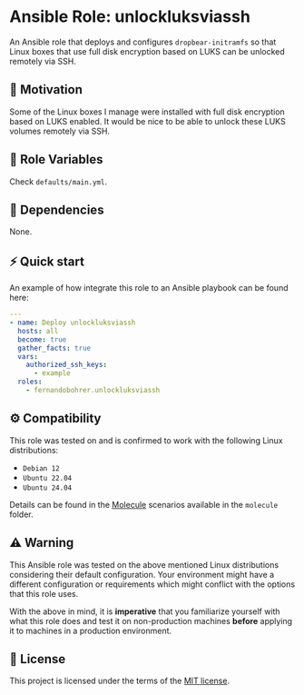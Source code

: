 # Ansible Role: unlockluksviassh

An Ansible role that deploys and configures `dropbear-initramfs` so that Linux boxes that use full disk encryption based on LUKS can be unlocked remotely via SSH.

## 🚀 Motivation

Some of the Linux boxes I manage were installed with full disk encryption based on LUKS enabled. It would be nice to be able to unlock these LUKS volumes remotely via SSH.

## 📑 Role Variables

Check `defaults/main.yml`.

## 🧰 Dependencies

None.

## ⚡ Quick start

An example of how integrate this role to an Ansible playbook can be found here:

```yml
---
- name: Deploy unlockluksviassh
  hosts: all
  become: true
  gather_facts: true
  vars:
    authorized_ssh_keys:
      - example
  roles:
    - fernandobohrer.unlockluksviassh
```

## ⚙️ Compatibility

This role was tested on and is confirmed to work with the following Linux distributions:

- `Debian 12`
- `Ubuntu 22.04`
- `Ubuntu 24.04`

Details can be found in the [Molecule][01] scenarios available in the `molecule` folder.

## ⚠️ Warning

This Ansible role was tested on the above mentioned Linux distributions considering their default configuration. Your environment might have a different configuration or requirements which might conflict with the options that this role uses.

With the above in mind, it is **imperative** that you familiarize yourself with what this role does and test it on non-production machines **before** applying it to machines in a production environment.

## 📝 License

This project is licensed under the terms of the [MIT license][02].

[01]: https://github.com/fernandobohrer/ansible-molecule-scenarios
[02]: /LICENSE
